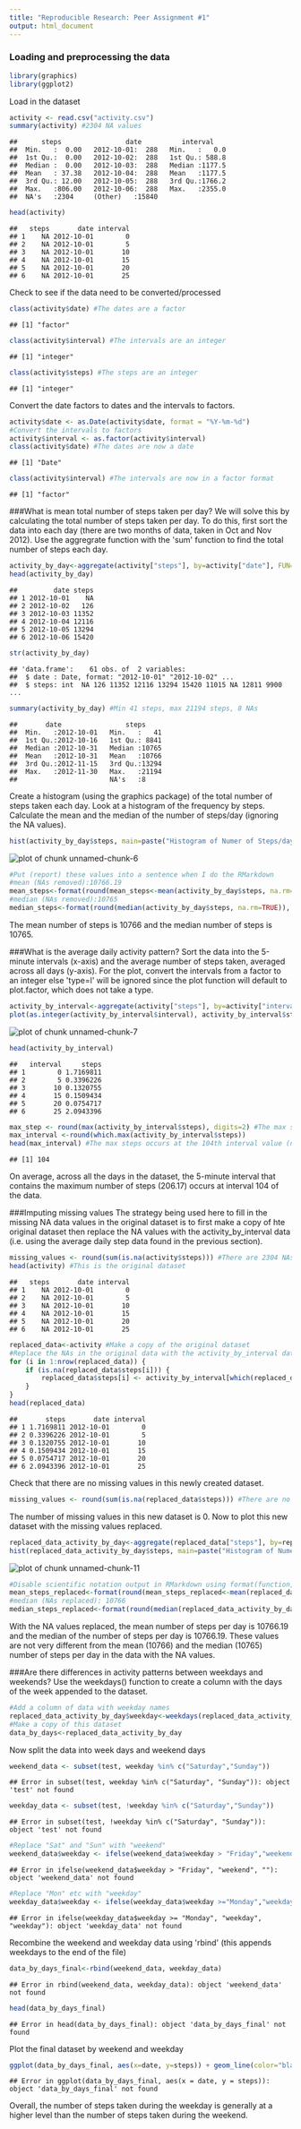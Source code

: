 ```yaml
---
title: "Reproducible Research: Peer Assignment #1"
output: html_document
---
```


### Loading and preprocessing the data


```r
library(graphics)
library(ggplot2)
```

Load in the dataset


```r
activity <- read.csv("activity.csv")
summary(activity) #2304 NA values
```

```
##      steps                date          interval     
##  Min.   :  0.00   2012-10-01:  288   Min.   :   0.0  
##  1st Qu.:  0.00   2012-10-02:  288   1st Qu.: 588.8  
##  Median :  0.00   2012-10-03:  288   Median :1177.5  
##  Mean   : 37.38   2012-10-04:  288   Mean   :1177.5  
##  3rd Qu.: 12.00   2012-10-05:  288   3rd Qu.:1766.2  
##  Max.   :806.00   2012-10-06:  288   Max.   :2355.0  
##  NA's   :2304     (Other)   :15840
```

```r
head(activity)
```

```
##   steps       date interval
## 1    NA 2012-10-01        0
## 2    NA 2012-10-01        5
## 3    NA 2012-10-01       10
## 4    NA 2012-10-01       15
## 5    NA 2012-10-01       20
## 6    NA 2012-10-01       25
```
Check to see if the data need to be converted/processed

```r
class(activity$date) #The dates are a factor
```

```
## [1] "factor"
```

```r
class(activity$interval) #The intervals are an integer
```

```
## [1] "integer"
```

```r
class(activity$steps) #The steps are an integer
```

```
## [1] "integer"
```
Convert the date factors to dates and the intervals to factors.

```r
activity$date <- as.Date(activity$date, format = "%Y-%m-%d") 
#Convert the intervals to factors
activity$interval <- as.factor(activity$interval)
class(activity$date) #The dates are now a date
```

```
## [1] "Date"
```

```r
class(activity$interval) #The intervals are now in a factor format
```

```
## [1] "factor"
```

###What is mean total number of steps taken per day?
We will solve this by calculating the total number of steps taken per day. To do this, first sort the data into each day (there are two months of data, taken in Oct and Nov 2012). Use the aggregrate function with the 'sum' function to find the total number of steps each day.

```r
activity_by_day<-aggregate(activity["steps"], by=activity["date"], FUN=sum)
head(activity_by_day)
```

```
##         date steps
## 1 2012-10-01    NA
## 2 2012-10-02   126
## 3 2012-10-03 11352
## 4 2012-10-04 12116
## 5 2012-10-05 13294
## 6 2012-10-06 15420
```

```r
str(activity_by_day)
```

```
## 'data.frame':	61 obs. of  2 variables:
##  $ date : Date, format: "2012-10-01" "2012-10-02" ...
##  $ steps: int  NA 126 11352 12116 13294 15420 11015 NA 12811 9900 ...
```

```r
summary(activity_by_day) #Min 41 steps, max 21194 steps, 8 NAs
```

```
##       date                steps      
##  Min.   :2012-10-01   Min.   :   41  
##  1st Qu.:2012-10-16   1st Qu.: 8841  
##  Median :2012-10-31   Median :10765  
##  Mean   :2012-10-31   Mean   :10766  
##  3rd Qu.:2012-11-15   3rd Qu.:13294  
##  Max.   :2012-11-30   Max.   :21194  
##                       NA's   :8
```
Create a histogram (using the graphics package) of the total number of steps taken each day. Look at a histogram of the frequency by steps. Calculate the mean and the median of the number of steps/day (ignoring the NA values). 

```r
hist(activity_by_day$steps, main=paste("Histogram of Numer of Steps/day (NA values removed)"), xlab="Number of steps per day", ylab="Frequency of steps")
```

![plot of chunk unnamed-chunk-6](figure/unnamed-chunk-6-1.png) 

```r
#Put (report) these values into a sentence when I do the RMarkdown
#mean (NAs removed):10766.19
mean_steps<-format(round(mean_steps<-mean(activity_by_day$steps, na.rm=TRUE)), scientific=FALSE) 
#median (NAs removed):10765
median_steps<-format(round(median(activity_by_day$steps, na.rm=TRUE)), scientific=FALSE)
```
The mean number of steps is 10766 and the median number of steps is 10765.

###What is the average daily activity pattern?
Sort the data into the 5-minute intervals (x-axis) and the average number of steps taken, averaged across all days (y-axis). For the plot, convert the intervals from a factor to an integer else 'type=l' will be ignored since the plot function will default to plot.factor, which does not take a type. 

```r
activity_by_interval<-aggregate(activity["steps"], by=activity["interval"], FUN=mean, na.rm=TRUE) 
plot(as.integer(activity_by_interval$interval), activity_by_interval$steps, type="l", ylab="Number of steps", xlab="Interval", main="Avg activity pattern")
```

![plot of chunk unnamed-chunk-7](figure/unnamed-chunk-7-1.png) 

```r
head(activity_by_interval)
```

```
##   interval     steps
## 1        0 1.7169811
## 2        5 0.3396226
## 3       10 0.1320755
## 4       15 0.1509434
## 5       20 0.0754717
## 6       25 2.0943396
```


```r
max_step <- round(max(activity_by_interval$steps), digits=2) #The max step is 206
max_interval <-round(which.max(activity_by_interval$steps))
head(max_interval) #The max steps occurs at the 104th interval value (need to convert back to time interval)
```

```
## [1] 104
```
On average, across all the days in the dataset, the 5-minute interval that contains the maximum number of steps (206.17) occurs at interval 104 of the data.

###Imputing missing values
The strategy being used here to fill in the missing NA data values in the original dataset is to first make a copy of hte original dataset then replace the NA values with the activity_by_interval data (i.e. using the average daily step data found in the previous section).

```r
missing_values <- round(sum(is.na(activity$steps))) #There are 2304 NAs in dataset
head(activity) #This is the original dataset
```

```
##   steps       date interval
## 1    NA 2012-10-01        0
## 2    NA 2012-10-01        5
## 3    NA 2012-10-01       10
## 4    NA 2012-10-01       15
## 5    NA 2012-10-01       20
## 6    NA 2012-10-01       25
```

```r
replaced_data<-activity #Make a copy of the original dataset
#Replace the NAs in the original data with the activity_by_interval data
for (i in 1:nrow(replaced_data)) {
    if (is.na(replaced_data$steps[i])) {
        replaced_data$steps[i] <- activity_by_interval[which(replaced_data$interval[i] == activity_by_interval$interval), ]$steps
    }
}
head(replaced_data)
```

```
##       steps       date interval
## 1 1.7169811 2012-10-01        0
## 2 0.3396226 2012-10-01        5
## 3 0.1320755 2012-10-01       10
## 4 0.1509434 2012-10-01       15
## 5 0.0754717 2012-10-01       20
## 6 2.0943396 2012-10-01       25
```
Check that there are no missing values in this newly created dataset.

```r
missing_values <- round(sum(is.na(replaced_data$steps))) #There are no NAs in this new dataset
```
The number of missing values in this new dataset is 0.
Now to plot this new dataset with the missing values replaced.

```r
replaced_data_activity_by_day<-aggregate(replaced_data["steps"], by=replaced_data["date"], FUN=sum)
hist(replaced_data_activity_by_day$steps, main=paste("Histogram of Numer of Steps/day (missing values replaced)"), xlab="Number of steps per day", ylab="Frequency of steps")
```

![plot of chunk unnamed-chunk-11](figure/unnamed-chunk-11-1.png) 


```r
#Disable scientific notation output in RMarkdown using format(function, scientific=FALSE)
mean_steps_replaced<-format(round(mean_steps_replaced<-mean(replaced_data_activity_by_day$steps), digits=2), scientific=FALSE) 
#median (NAs replaced): 10766
median_steps_replaced<-format(round(median(replaced_data_activity_by_day$steps), digits=2), scientific=FALSE)
```
With the NA values replaced, the mean number of steps per day is 10766.19 and the median of the number of steps per day is 10766.19. These values are not very different from the mean (10766) and the median (10765) number of steps per day in the data with the NA values.

###Are there differences in activity patterns between weekdays and weekends?
Use the weekdays() function to create a column with the days of the week appended to the dataset.

```r
#Add a column of data with weekday names
replaced_data_activity_by_day$weekday<-weekdays(replaced_data_activity_by_day$date)
#Make a copy of this dataset
data_by_days<-replaced_data_activity_by_day
```
Now split the data into week days and weekend days

```r
weekend_data <- subset(test, weekday %in% c("Saturday","Sunday"))
```

```
## Error in subset(test, weekday %in% c("Saturday", "Sunday")): object 'test' not found
```

```r
weekday_data <- subset(test, !weekday %in% c("Saturday","Sunday"))
```

```
## Error in subset(test, !weekday %in% c("Saturday", "Sunday")): object 'test' not found
```

```r
#Replace "Sat" and "Sun" with "weekend"
weekend_data$weekday <- ifelse(weekend_data$weekday > "Friday","weekend", "")
```

```
## Error in ifelse(weekend_data$weekday > "Friday", "weekend", ""): object 'weekend_data' not found
```

```r
#Replace "Mon" etc with "weekday"
weekday_data$weekday <- ifelse(weekday_data$weekday >="Monday","weekday", "weekday")
```

```
## Error in ifelse(weekday_data$weekday >= "Monday", "weekday", "weekday"): object 'weekday_data' not found
```
Recombine the weekend and weekday data using 'rbind' (this appends weekdays to the end of the file) 

```r
data_by_days_final<-rbind(weekend_data, weekday_data)
```

```
## Error in rbind(weekend_data, weekday_data): object 'weekend_data' not found
```

```r
head(data_by_days_final)
```

```
## Error in head(data_by_days_final): object 'data_by_days_final' not found
```
Plot the final dataset by weekend and weekday

```r
ggplot(data_by_days_final, aes(x=date, y=steps)) + geom_line(color="black") + facet_wrap(~ weekday, nrow=2, ncol=1) + labs(x="Interval", y="Number of steps") + theme_bw()
```

```
## Error in ggplot(data_by_days_final, aes(x = date, y = steps)): object 'data_by_days_final' not found
```

Overall, the number of steps taken during the weekday is generally at a higher level than the number of steps taken during the weekend.
